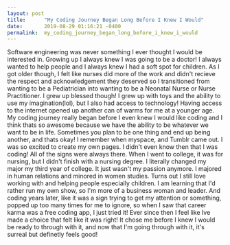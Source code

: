 ```yaml
---
layout: post
title:      "My Coding Journey Began Long Before I Knew I Would"
date:       2019-08-29 01:16:21 -0400
permalink:  my_coding_journey_began_long_before_i_knew_i_would
---
```




Software engineering was never something I ever thought I would be interested in. Growing up I always knew I was going to be a doctor! I always wanted to help people and I always knew I had a soft spot for children. As I got older though, I felt like nurses did more of the work and didn't recieve the respect and acknowledgement they deserved so I transitioned from wanting to be a Pediatrician into wanting to be a Neonatal Nurse or Nurse Practitioner. I grew up blessed though! I grew up with toys and the ability to use my imagination(lol), but I also had access to technology! Having access to the internet opened up another can of warms  for me at a younger age. My coding journey really began before I even knew I would like coding and I think thats so awesome because we have the ability to be whatever we want to be in life. Sometimes you plan to be one thing and end up being another, and thats okay! I remember when  myspace, and Tumblr came out. I was so excited to create my own pages.  I didn't even know then that I was coding! All of the signs were always there. When I went to college, it was for nursing, but I didn't finish with a nursing degree. I literally changed my major my third year of college. It just wasn't my passion anymore. I majored in human relations and minored in women studies. Turns out I still love working with and helping people especially children. I am learning that I'd rather run my own show, so I'm more of a business woman and leader. And coding years later, like it was a sign trying to get my attention or something,  popped up too many times for me to ignore, so when I saw that career karma was a free coding app, I just tried it! Ever since then I feel like Ive made a choice that felt like it was right! It chose me before I knew I would be  ready to through with it, and now that I'm going through with it, it's surreal but definetly feels good!





